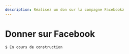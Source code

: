 ```yaml
---
description: Réalisez un don sur la compagne Facebookz
---
```


# Donner sur Facebook

```
$ En cours de construction
```



